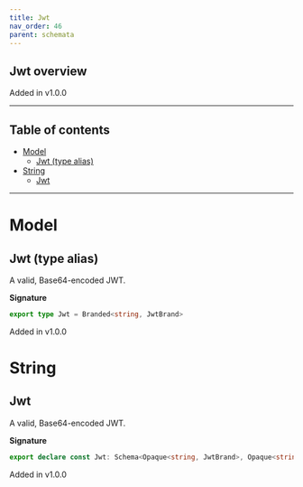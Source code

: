 ```yaml
---
title: Jwt
nav_order: 46
parent: schemata
---
```


## Jwt overview

Added in v1.0.0

---

<h2 class="text-delta">Table of contents</h2>

- [Model](#model)
  - [Jwt (type alias)](#jwt-type-alias)
- [String](#string)
  - [Jwt](#jwt)

---

# Model

## Jwt (type alias)

A valid, Base64-encoded JWT.

**Signature**

```ts
export type Jwt = Branded<string, JwtBrand>
```

Added in v1.0.0

# String

## Jwt

A valid, Base64-encoded JWT.

**Signature**

```ts
export declare const Jwt: Schema<Opaque<string, JwtBrand>, Opaque<string, JwtBrand>>
```

Added in v1.0.0
